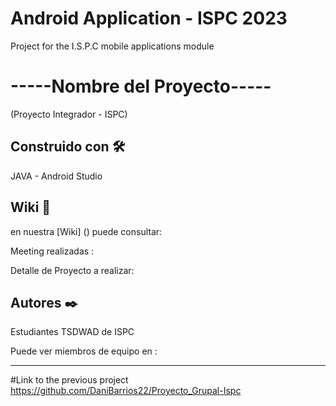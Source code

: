 # Android Application - ISPC 2023

Project for the I.S.P.C mobile applications module


# -----Nombre del Proyecto-----
(Proyecto Integrador - ISPC)


## Construido con 🛠️
JAVA  -  Android Studio

## Wiki 📖
en nuestra [Wiki] () puede consultar:

Meeting realizadas : 

Detalle de Proyecto a realizar: 

## Autores ✒️
Estudiantes TSDWAD de ISPC

Puede ver miembros de equipo en : 

-----------------------------------------------------------------------------------



#Link to the previous project
https://github.com/DaniBarrios22/Proyecto_Grupal-Ispc
